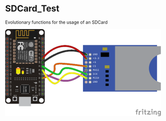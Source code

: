 # SDCard_Test

Evolutionary functions for the usage of an SDCard

![sdcard.png](\images\sdcard.png)
